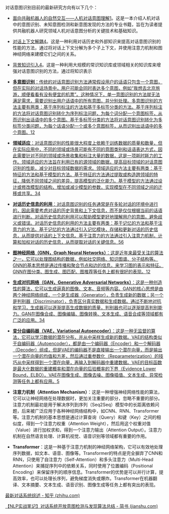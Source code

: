 对话意图识别目前的最新研究方向有以下几个：

- [面向共融机器人的自然交互——人机对话意图理解](http://www.tup.tsinghua.edu.cn/booksCenter/book_09445301.html)[1](http://www.tup.tsinghua.edu.cn/booksCenter/book_09445301.html)。这是一本介绍人机对话中的意图识别、未知意图检测和新意图发现的方法的专业书籍，旨在为读者提供共融机器人研究领域人机对话意图分析的关键技术和基础知识。
- [对话上下文解耦](http://www.tup.tsinghua.edu.cn/booksCenter/book_09445301.html)[4](https://zhuanlan.zhihu.com/p/354930897)。这是一种利用对话历史和外部知识来提高对话意图识别的性能的方法，通过将对话上下文分解为多个子上下文，并使用注意力机制和图神经网络来建模它们之间的关系。
- [背景知识引入](http://www.tup.tsinghua.edu.cn/booksCenter/book_09445301.html)[4](https://zhuanlan.zhihu.com/p/354930897)。这是一种利用大规模的常识知识库或领域相关的知识库来增强对话意图识别的方法，通过将知识表示



- [**多意图识别**：传统的对话意图识别方法通常假设用户的话语只包含一个意图，但在实际的对话场景中，用户可能会同时表达多个意图，例如“我想去北京旅游，顺便看看有没有便宜的机票”。这种情况下，单一意图识别的方法就无法满足需求，需要识别出用户话语中的所有意图，并分别处理。多意图识别的方法主要有两类：基于序列标注的方法和基于多标签分类的方法。基于序列标注的方法将对话意图识别转化为序列标注问题，为每个词分配一个意图标签，从而识别出话语中的多个意图。基于多标签分类的方法将对话意图识别转化为多标签分类问题，为每个话语分配一个或多个意图标签，从而识别出话语中的多个意图。](https://zhuanlan.zhihu.com/p/503193489)[1](https://zhuanlan.zhihu.com/p/503193489)[2](http://cea.ceaj.org/CN/abstract/abstract37816.shtml)
- [**领域适应**：对话意图识别的性能很大程度上依赖于训练数据的质量和数量，但在实际应用中，不同的领域或场景可能有不同的意图类别和话语表达方式，因此需要针对不同的领域或场景收集和标注大量的数据，这是一项耗时耗力的工作。领域适应的方法旨在利用已有的源领域的数据，提高目标领域的对话意图识别的性能，减少对目标领域数据的需求。领域适应的方法主要有两类：基于特征的方法和基于模型的方法。基于特征的方法通过提取或构造跨领域的特征，降低不同领域之间的差异，提高模型的泛化能力。基于模型的方法通过设计或修改模型的结构，增加或减少模型的参数，实现模型在不同领域之间的迁移或共享。](https://xueshu.baidu.com/usercenter/paper/show?paperid=111x0rg0pe250x707f5p0p70kb633270)[3](https://xueshu.baidu.com/usercenter/paper/show?paperid=111x0rg0pe250x707f5p0p70kb633270)[4](https://xueshu.baidu.com/usercenter/paper/show?paperid=1c4404s06m1202b00u3s0v70gr697964)
- [**对话历史信息的利用**：对话意图识别的任务通常是在多轮对话的环境中进行的，因此需要考虑对话的历史背景和上下文信息，而不是仅仅根据当前的话语进行判断。对话历史信息的利用可以帮助模型更好地理解用户的意图，避免歧义或错误。对话历史信息的利用的方法主要有两类：基于记忆的方法和基于注意力的方法。基于记忆的方法通过引入记忆模块，存储和更新对话的历史信息，从而提供对话的上下文信息。基于注意力的方法通过引入注意力机制，计算和加权对话的历史信息，从而提取对话的关键信息。](http://cea.ceaj.org/CN/10.3778/j.issn.1002-8331.1902-0129)[5](http://cea.ceaj.org/CN/10.3778/j.issn.1002-8331.1902-0129)[6](http://cea.ceaj.org/CN/Y2019/V55/I12/1)



- [**图神经网络（GNN，Graph Neural Networks）**：这是近年来最受关注的算法之一，它可以处理图结构的数据，例如社交网络、知识图谱、分子结构等。GNN的基本思想是通过传播和聚合节点和边的信息，来学习图的表示和特征。GNN在图分类、图生成、图匹配、图推荐等任务上都有很好的表现。](https://zhuanlan.zhihu.com/p/33794257)[1](https://zhuanlan.zhihu.com/p/33794257)[2](https://zhuanlan.zhihu.com/p/536818157)
- [**生成对抗网络（GAN，Generative Adversarial Networks）**：这是一种创造性的算法，它可以生成逼真的图像、文本、音频等内容。GAN的核心思想是由两个神经网络组成，一个是生成器（Generator），负责生成新的数据；另一个是判别器（Discriminator），负责区分真实数据和生成数据。通过不断地对抗和学习，生成器可以逐渐提高生成数据的质量，判别器也可以逐渐提高判别能力。GAN在图像合成、图像编辑、图像转换、文本生成、语音合成等领域都有广泛的应用。](https://blog.csdn.net/sikh_0529/article/details/129190755)[3](https://blog.csdn.net/sikh_0529/article/details/129190755)[4](https://www.zhihu.com/question/354172613)
- [**变分自编码器（VAE，Variational Autoencoder）**：这是一种无监督的算法，它可以学习数据的潜在分布，并从中采样生成新的数据。VAE的结构类似于自编码器（Autoencoder），都是由一个编码器（Encoder）和一个解码器（Decoder）组成，但是VAE的编码器不是直接输出一个潜在向量，而是输出一个潜在向量的均值和方差，然后通过重参数化（Reparameterization）的技巧从中采样得到一个潜在向量，再输入到解码器中重建数据。VAE的目标函数是最大化数据的重建概率和潜在向量的后验概率的下界（Evidence Lower Bound，ELBO）。VAE在图像生成、图像去噪、图像插值、文本生成、异常检测等任务上都有应用。](http://ai.ruc.edu.cn/newslist/newsdetail/20220107001.html)[5](http://ai.ruc.edu.cn/newslist/newsdetail/20220107001.html)
- **注意力机制（Attention Mechanism）**：这是一种增强神经网络性能的算法，它可以让神经网络在处理数据时，更加关注重要的部分，忽略不重要的部分。注意力机制最初是用于解决序列到序列（Seq2Seq）模型中的长距离依赖问题，后来被广泛应用于各种神经网络结构中，如CNN、RNN、Transformer等。注意力机制的基本思想是通过计算查询（Query）和键（Key）之间的相似度，得到一个注意力权重（Attention Weight），然后用这个权重对值（Value）进行加权求和，得到一个注意力输出（Attention Output）。注意力机制在自然语言处理、计算机视觉、语音识别等领域都有重要的作用。
- **Transformer**：这是一种基于注意力机制的神经网络架构，它可以有效地处理序列数据，如文本、语音、图像等。Transformer的特点是完全摒弃了CNN和RNN，只使用了自注意力（Self-Attention）和多头注意力（Multi-Head Attention）来捕捉序列中的依赖关系，同时使用了位置编码（Positional Encoding）来保留序列的顺序信息。Transformer的优势是可以并行计算，提高效率，也可以处理长序列，避免梯度消失或爆炸。Transformer在机器翻译、文本摘要、文本生成、语音识别、图像生成等任务上都有突出的表现。



[最新对话系统综述 - 知乎 (zhihu.com)](https://zhuanlan.zhihu.com/p/446298389)

[【NLP实战笔记】对话系统开放意图检测与发现算法总结 - 简书 (jianshu.com)](https://www.jianshu.com/p/fc0ae0ee82ae)